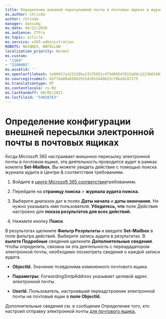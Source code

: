 ```yaml
---
title: Определение внешней пересылаемой почты в почтовых ящиках в журналах аудита
ms.author: chrisda
author: chrisda
manager: dansimp
ms.date: 04/21/2020
ms.audience: ITPro
ms.topic: article
ms.service: o365-administration
ROBOTS: NOINDEX, NOFOLLOW
localization_priority: Normal
ms.custom:
- "1369"
- "3100005"
ms.assetid: ''
ms.openlocfilehash: 1e80917a323128ba23175651cdf4d892d7815a89c1223b654812c1b456c787da
ms.sourcegitcommit: b5f7da89a650d2915dc652449623c78be6247175
ms.translationtype: MT
ms.contentlocale: ru-RU
ms.lasthandoff: 08/05/2021
ms.locfileid: "54028763"
---
```

# <a name="identify-when-external-email-forwarding-is-configured-on-mailboxes"></a>Определение конфигурации внешней пересылки электронной почты в почтовых ящиках

Когда Microsoft 365 настраивает внешнюю пересылку электронной почты в почтовом ящике, эта деятельность проводится аудит в рамках комлета **Set-Mailbox.** Вы можете увидеть действие с помощью поиска журнала аудита в Центре & соответствия требованиям.

1. Войдите в [центр Microsoft 365 соответствия](https://protection.office.com/)требованиям.

2. Перейдите на **страницу поиска**  >  **журнала аудита поиска.**

3. Выберите диапазон дат в полях **Даты начала** и **даты окончания.** Не нужно указывать имя пользователя. **Убедитесь, что** поле Действия настроено для **показа результатов для всех действий.**

4. Нажмите кнопку **Поиск**.

В результатах щелкните **Фильтр Результаты** и введите **Set-Mailbox** в поле фильтра действий. Выберите запись аудита в результатах. В **вылете Подробные** сведения щелкните **Дополнительные сведения**. Чтобы определить, связана ли эта деятельность с переададатором электронной почты, необходимо посмотреть сведения о каждой записи аудита.

- **ObjectId.** Значение псевдонима измененного почтового ящика.

- **Параметры:** _ForwardingSmtpAddress_ указывает целевой адрес электронной почты.

- **UserId.** Пользователь, настроивший переадстроение электронной почты на почтовый ящик в **поле ObjectId.**

Дополнительные сведения см. в сообщении Определение того, кто настроил отправку электронной почты [для почтового ящика.](/microsoft-365/compliance/auditing-troubleshooting-scenarios#determine-who-set-up-email-forwarding-for-a-mailbox)

